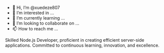 - 👋 Hi, I’m @xuedeze807
- 👀 I’m interested in ...
- 🌱 I’m currently learning ...
- 💞️ I’m looking to collaborate on ...
- 📫 How to reach me ...

Skilled Node.js Developer, proficient in creating efficient server-side applications. Committed to continuous learning, innovation, and excellence.
